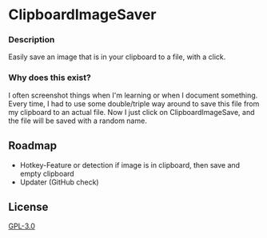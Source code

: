 # ClipboardImageSaver

### Description
Easily save an image that is in your clipboard to a file, with a click.

### Why does this exist?
I often screenshot things when I'm learning or when I document something. 
Every time, I had to use some double/triple way around to save this file from my clipboard to an actual file. 
Now I just click on ClipboardImageSave, and the file will be saved with a random name.
## Roadmap

- Hotkey-Feature or detection if image is in clipboard, then save and empty clipboard
- Updater (GitHub check)


## License

[GPL-3.0](https://choosealicense.com/licenses/gpl-3.0/)
